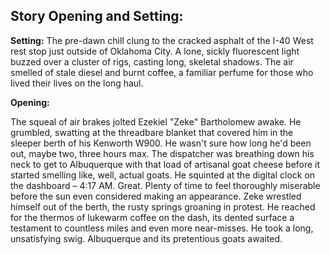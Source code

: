 ## Story Opening and Setting:

**Setting:** The pre-dawn chill clung to the cracked asphalt of the I-40 West rest stop just outside of Oklahoma City. A lone, sickly fluorescent light buzzed over a cluster of rigs, casting long, skeletal shadows. The air smelled of stale diesel and burnt coffee, a familiar perfume for those who lived their lives on the long haul.

**Opening:**

The squeal of air brakes jolted Ezekiel "Zeke" Bartholomew awake. He grumbled, swatting at the threadbare blanket that covered him in the sleeper berth of his Kenworth W900. He wasn't sure how long he'd been out, maybe two, three hours max. The dispatcher was breathing down his neck to get to Albuquerque with that load of artisanal goat cheese before it started smelling like, well, actual goats. He squinted at the digital clock on the dashboard – 4:17 AM. Great. Plenty of time to feel thoroughly miserable before the sun even considered making an appearance. Zeke wrestled himself out of the berth, the rusty springs groaning in protest. He reached for the thermos of lukewarm coffee on the dash, its dented surface a testament to countless miles and even more near-misses. He took a long, unsatisfying swig. Albuquerque and its pretentious goats awaited.
